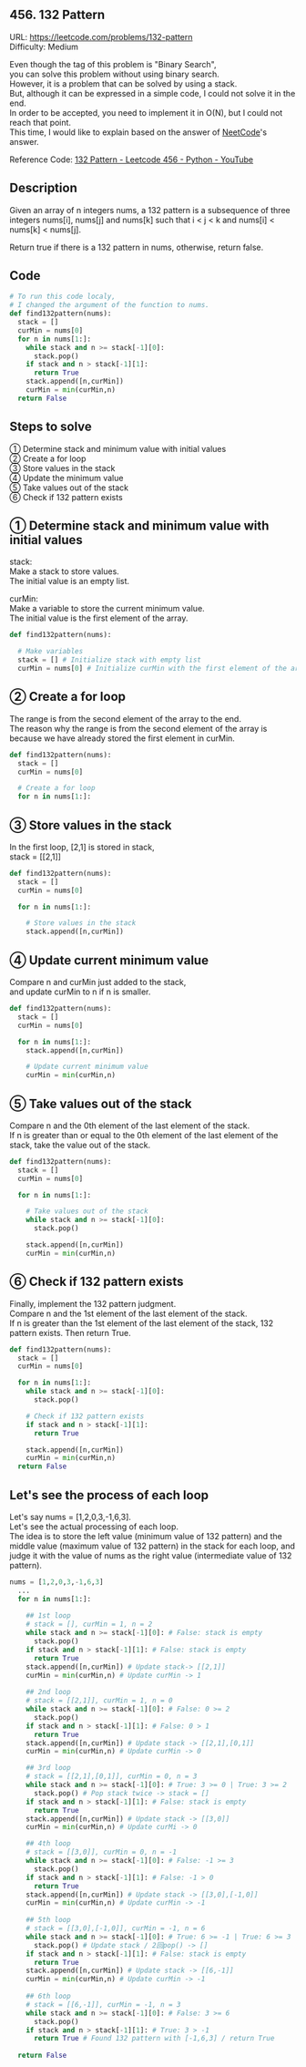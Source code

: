 ## 456. 132 Pattern
URL: https://leetcode.com/problems/132-pattern   
Difficulty: Medium      

Even though the tag of this problem is "Binary Search",   
you can solve this problem without using binary search.   
However, it is a problem that can be solved by using a stack.   
But, although it can be expressed in a simple code, I could not solve it in the end.   
In order to be accepted, you need to implement it in O(N), but I could not reach that point.   
This time, I would like to explain based on the answer of [NeetCode](https://www.youtube.com/c/NeetCode)'s answer.   

Reference Code: [132 Pattern - Leetcode 456 - Python - YouTube](https://www.youtube.com/watch?v=q5ANAl8Z458&t)   

## Description
Given an array of n integers nums, a 132 pattern is a subsequence of three integers nums[i], nums[j] and nums[k]
such that i < j < k and nums[i] < nums[k] < nums[j].   

Return true if there is a 132 pattern in nums, otherwise, return false.   

## Code
```py
# To run this code localy,
# I changed the argument of the function to nums.
def find132pattern(nums):
  stack = []
  curMin = nums[0]
  for n in nums[1:]:
    while stack and n >= stack[-1][0]:
      stack.pop()
    if stack and n > stack[-1][1]:
      return True
    stack.append([n,curMin])
    curMin = min(curMin,n)
  return False
```

## Steps to solve
① Determine stack and minimum value with initial values   
② Create a for loop   
③ Store values in the stack   
④ Update the minimum value   
⑤ Take values out of the stack   
⑥ Check if 132 pattern exists   

## ① Determine stack and minimum value with initial values
stack:   
Make a stack to store values.   
The initial value is an empty list.   

curMin:   
Make a variable to store the current minimum value.   
The initial value is the first element of the array.   

```py
def find132pattern(nums):

  # Make variables
  stack = [] # Initialize stack with empty list
  curMin = nums[0] # Initialize curMin with the first element of the array
```

## ② Create a for loop
The range is from the second element of the array to the end.   
The reason why the range is from the second element of the array is because we have already stored the first element in curMin.   
```py
def find132pattern(nums):
  stack = []
  curMin = nums[0]

  # Create a for loop
  for n in nums[1:]:
```

## ③ Store values in the stack
In the first loop, [2,1] is stored in stack,   
stack = [[2,1]]
```py
def find132pattern(nums):
  stack = []
  curMin = nums[0]

  for n in nums[1:]:

    # Store values in the stack
    stack.append([n,curMin])
```

## ④ Update current minimum value
Compare n and curMin just added to the stack,   
and update curMin to n if n is smaller.   
```py
def find132pattern(nums):
  stack = []
  curMin = nums[0]

  for n in nums[1:]:
    stack.append([n,curMin])

    # Update current minimum value
    curMin = min(curMin,n)
```
## ⑤ Take values out of the stack
Compare n and the 0th element of the last element of the stack.   
If n is greater than or equal to the 0th element of the last element of the stack, take the value out of the stack.   
```py
def find132pattern(nums):
  stack = []
  curMin = nums[0]

  for n in nums[1:]:

    # Take values out of the stack
    while stack and n >= stack[-1][0]:
      stack.pop()

    stack.append([n,curMin])
    curMin = min(curMin,n)
```
## ⑥ Check if 132 pattern exists
Finally, implement the 132 pattern judgment.   
Compare n and the 1st element of the last element of the stack.   
If n is greater than the 1st element of the last element of the stack, 132 pattern exists. Then return True.   
```py
def find132pattern(nums):
  stack = []
  curMin = nums[0]

  for n in nums[1:]:
    while stack and n >= stack[-1][0]:
      stack.pop()

    # Check if 132 pattern exists
    if stack and n > stack[-1][1]:
      return True

    stack.append([n,curMin])
    curMin = min(curMin,n)
  return False
```
## Let's see the process of each loop
Let's say nums = [1,2,0,3,-1,6,3].   
Let's see the actual processing of each loop.   
The idea is to store the left value (minimum value of 132 pattern) and the middle value (maximum value of 132 pattern) in the stack for each loop, and judge it with the value of nums as the right value (intermediate value of 132 pattern).   

```py
nums = [1,2,0,3,-1,6,3]
  ...
  for n in nums[1:]:
  
    ## 1st loop
    # stack = [], curMin = 1, n = 2
    while stack and n >= stack[-1][0]: # False: stack is empty
      stack.pop()
    if stack and n > stack[-1][1]: # False: stack is empty
      return True
    stack.append([n,curMin]) # Update stack-> [[2,1]]
    curMin = min(curMin,n) # Update curMin -> 1
  
    ## 2nd loop
    # stack = [[2,1]], curMin = 1, n = 0
    while stack and n >= stack[-1][0]: # False: 0 >= 2
      stack.pop()
    if stack and n > stack[-1][1]: # False: 0 > 1
      return True
    stack.append([n,curMin]) # Update stack -> [[2,1],[0,1]]
    curMin = min(curMin,n) # Update curMin -> 0

    ## 3rd loop
    # stack = [[2,1],[0,1]], curMin = 0, n = 3
    while stack and n >= stack[-1][0]: # True: 3 >= 0 | True: 3 >= 2
      stack.pop() # Pop stack twice -> stack = []
    if stack and n > stack[-1][1]: # False: stack is empty
      return True
    stack.append([n,curMin]) # Update stack -> [[3,0]]
    curMin = min(curMin,n) # Update curMi -> 0

    ## 4th loop
    # stack = [[3,0]], curMin = 0, n = -1
    while stack and n >= stack[-1][0]: # False: -1 >= 3
      stack.pop()
    if stack and n > stack[-1][1]: # False: -1 > 0
      return True
    stack.append([n,curMin]) # Update stack -> [[3,0],[-1,0]]
    curMin = min(curMin,n) # Update curMin -> -1
  
    ## 5th loop
    # stack = [[3,0],[-1,0]], curMin = -1, n = 6
    while stack and n >= stack[-1][0]: # True: 6 >= -1 | True: 6 >= 3
      stack.pop() # Update stack / 2回pop() -> []
    if stack and n > stack[-1][1]: # False: stack is empty
      return True
    stack.append([n,curMin]) # Update stack -> [[6,-1]]
    curMin = min(curMin,n) # Update curMin -> -1
  
    ## 6th loop
    # stack = [[6,-1]], curMin = -1, n = 3
    while stack and n >= stack[-1][0]: # False: 3 >= 6
      stack.pop()
    if stack and n > stack[-1][1]: # True: 3 > -1
      return True # Found 132 pattern with [-1,6,3] / return True
    
  return False
```